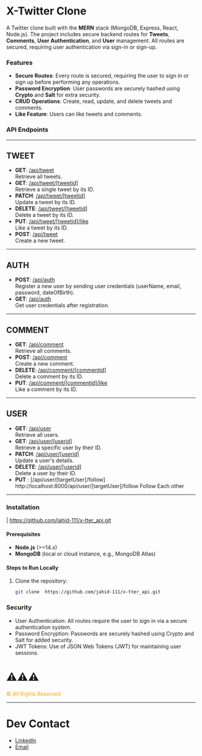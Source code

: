# X-Twitter Clone

A Twitter clone built with the **MERN** stack (MongoDB, Express, React, Node.js). The project includes secure backend routes for **Tweets**, **Comments**, **User Authentication**, and **User** management. All routes are secured, requiring user authentication via sign-in or sign-up.

### Features

- **Secure Routes**: Every route is secured, requiring the user to sign in or sign up before performing any operations.
- **Password Encryption**: User passwords are securely hashed using **Crypto** and **Salt** for extra security.
- **CRUD Operations**: Create, read, update, and delete tweets and comments.
- **Like Feature**: Users can like tweets and comments.

### API Endpoints

---

## TWEET

- **GET**: [/api/tweet](http://localhost:8000/api/tweet)  
  Retrieve all tweets.
- **GET**: [/api/tweet/[tweetid]](http://localhost:8000/api/tweet/[tweetid])  
  Retrieve a single tweet by its ID.
- **PATCH**: [/api/tweet/[tweetid]](http://localhost:8000/api/tweet/[tweetid])  
  Update a tweet by its ID.
- **DELETE**: [/api/tweet/[tweetid]](http://localhost:8000/api/tweet/[tweetid])  
  Delete a tweet by its ID.
- **PUT**: [/api/tweet/[tweetid]/like](http://localhost:8000/api/tweet/[tweetid]/like)  
  Like a tweet by its ID.
- **POST**: [/api/tweet](http://localhost:8000/api/tweet)  
  Create a new tweet.

---

## AUTH

- **POST**: [/api/auth](http://localhost:8000/api/auth)  
  Register a new user by sending user credentials (userName, email, password, dateOfBirth).
- **GET**: [/api/auth](http://localhost:8000/api/auth)  
  Get user credentials after registration.

---

## COMMENT

- **GET**: [/api/comment](http://localhost:8000/api/comment)  
  Retrieve all comments.
- **POST**: [/api/comment](http://localhost:8000/api/comment)  
  Create a new comment.
- **DELETE**: [/api/comment/[commentid]](http://localhost:8000/api/comment/[commentid])  
  Delete a comment by its ID.
- **PUT**: [/api/comment/[commentid]/like](http://localhost:8000/api/comment/[commentid]/like)  
  Like a comment by its ID.

---

## USER

- **GET**: [/api/user](http://localhost:8000/api/user)  
  Retrieve all users.
- **GET**: [/api/user/[userid]](http://localhost:8000/api/user/[userid])  
  Retrieve a specific user by their ID.
- **PATCH**: [/api/user/[userid]](http://localhost:8000/api/user/[userid])  
  Update a user's details.
- **DELETE**: [/api/user/[userid]](http://localhost:8000/api/user/[userid])  
  Delete a user by their ID.
- **PUT** : [/api/user/[targetUser]/follow] http://localhost:8000/api/user/[targetUser]/follow
  Follow Each other

---

### Installation

| https://github.com/jahid-111/x-tter_api.git

#### Prerequisites

- **Node.js** (>=14.x)
- **MongoDB** (local or cloud instance, e.g., MongoDB Atlas)

#### Steps to Run Locally

1. Clone the repository:
   ```bash
   git clone  https://github.com/jahid-111/x-tter_api.git
   ```

### Security

- User Authentication: All routes require the user to sign in via a secure authentication system.
- Password Encryption: Passwords are securely hashed using Crypto and Salt for added security.
- JWT Tokens: Use of JSON Web Tokens (JWT) for maintaining user sessions.

# ⚠️⚠️⚠️

<span style="color: #FFA500;"> ©️ All Rights Reserved </span>

---

# Dev Contact

- [LinkedIn](https://www.linkedin.com/in/mohd-jahidul-2622a7176/)
- [Email](mailto:jahidjob5@outlook.com)
